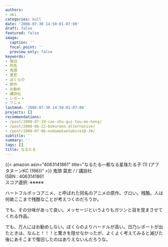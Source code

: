```yaml
---
authors:
- aki
categories: null
date: '2008-07-30 14:50:01-07:00'
draft: false
featured: false
image:
  caption: ''
  focal_point: ''
  preview_only: false
keywords:
- 復旧
- 同名
- 鬼頭
- 莫宏
- ぼくらの
- 原作
- お勧め
- 講談社
- レポート
- アニメ
lastmod: '2008-07-30 14:50:01-07:00'
projects: []
recommendations:
- /post/2008-07-19-can-shu-gui-tou-mo-hong/
- /post/2008-06-22-bokurano-alternative/
- /post/2008-07-06-nodamekantabire18-20/
subtitle: ''
summary: ''
tags: []
title: なるたる
---
```


{{< amazon asin="4063141861" title="なるたる―骸なる星珠たる子 (1) (アフタヌーンKC (186))" >}}
鬼頭 莫宏 / / 講談社  
ISBN : 4063141861  
スコア選択: ※※※※※  
  
ハートフルボッコアニメ、と呼ばれた同名のアニメの原作。グロい。残酷。人は何故ここまで残酷なことが考えつくのだろうか。  
  
でも、その分味があって良い。メッセージというよりもガツンと目を覚まさせてくれる作品。  
  
でも、万人にはお勧めしない。ぼくらのよりハードルが高い。日乃レポートが出たときは、なんと！！！と驚きを隠せなかったが、よくよく考えてみると滅びた後にあそこまで復旧したのはありえないんだろうな。
